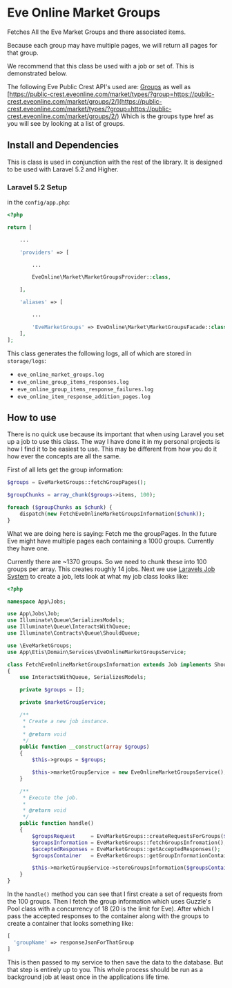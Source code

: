# Eve Online Market Groups

Fetches All the Eve Market Groups and there associated items.

Because each group may have multiple pages, we will return all pages for that group.

We recommend that this class be used with a job or set of. This is demonstrated below.

The following Eve Public Crest API's used are: [Groups](https://public-crest.eveonline.com/market/groups/) as well as
[https://public-crest.eveonline.com/market/types/?group=https://public-crest.eveonline.com/market/groups/2/](https://public-crest.eveonline.com/market/types/?group=https://public-crest.eveonline.com/market/groups/2/) Which is the groups type href as you will see by looking at a list of groups.

## Install and Dependencies

This is class is used in conjunction with the rest of the library. It is designed to be used with Laravel 5.2 and Higher.

### Laravel 5.2 Setup

in the `config/app.php`:

```php
<?php

return [

    ...

    'providers' => [

        ...

        EveOnline\Market\MarketGroupsProvider::class,

    ],

    'aliases' => [

        ...

        'EveMarketGroups' => EveOnline\Market\MarketGroupsFacade::class,
    ],
];
```

This class generates the following logs, all of which are stored in `storage/logs`:

- `eve_online_market_groups.log`
- `eve_online_group_items_responses.log`
- `eve_online_group_items_response_failures.log`
- `eve_online_item_response_addition_pages.log`


## How to use

There is no quick use because its important that when using Laravel you set up a job to use this class. The way I have done it in my personal projects is how I find it to be easiest to use. This may be different from how you do it how ever the concepts are all the same.

First of all lets get the group information:

```php
$groups = EveMarketGroups::fetchGroupPages();

$groupChunks = array_chunk($groups->items, 100);

foreach ($groupChunks as $chunk) {
    dispatch(new FetchEveOnlineMarketGroupsInformation($chunk));
}
```

What we are doing here is saying: Fetch me the groupPages. In the future Eve might have multiple pages each containing a 1000 groups. Currently they have one.

Currently there are ~1370 groups. So we need to chunk these into 100 groups per array. This creates roughly 14 jobs. Next we use [Laravels Job System](https://laravel.com/docs/5.2/queues#writing-job-classes) to create a job, lets look at what my job class looks like:

```php
<?php

namespace App\Jobs;

use App\Jobs\Job;
use Illuminate\Queue\SerializesModels;
use Illuminate\Queue\InteractsWithQueue;
use Illuminate\Contracts\Queue\ShouldQueue;

use \EveMarketGroups;
use App\Etis\Domain\Services\EveOnlineMarketGroupsService;

class FetchEveOnlineMarketGroupsInformation extends Job implements ShouldQueue
{
    use InteractsWithQueue, SerializesModels;

    private $groups = [];

    private $marketGroupService;

    /**
     * Create a new job instance.
     *
     * @return void
     */
    public function __construct(array $groups)
    {
        $this->groups = $groups;

        $this->marketGroupService = new EveOnlineMarketGroupsService();
    }

    /**
     * Execute the job.
     *
     * @return void
     */
    public function handle()
    {
        $groupsRequest     = EveMarketGroups::createRequestsForGroups($this->groups);
        $groupsInformation = EveMarketGroups::fetchGroupsInfromation();
        $acceptedResponses = EveMarketGroups::getAcceptedResponses();
        $groupsContainer   = EveMarketGroups::getGroupInformationContainer($acceptedResponses, $this->groups);

        $this->marketGroupService->storeGroupsInformation($groupsContainer);
    }
}
```

In the `handle()` method you can see that I first create a set of requests from the 100 groups. Then I fetch the group
information which uses Guzzle's Pool class with a concurrency of 18 (20 is the limit for Eve). After which I pass the
accepted responses to the container along with the groups to create a container that looks something like:

```php
[
  'groupName' => responseJsonForThatGroup
]
```

This is then passed to my service to then save the data to the database. But that step is entirely up to you. This whole process should be run as a background job at least once in the applications life time.
